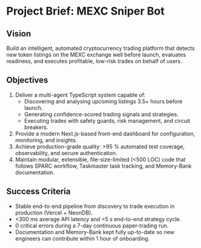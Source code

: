 # Project Brief: MEXC Sniper Bot

## Vision
Build an intelligent, automated cryptocurrency trading platform that detects new token listings on the MEXC exchange well before launch, evaluates readiness, and executes profitable, low-risk trades on behalf of users.

## Objectives
1. Deliver a multi-agent TypeScript system capable of:
   - Discovering and analysing upcoming listings 3.5+ hours before launch.
   - Generating confidence-scored trading signals and strategies.
   - Executing trades with safety guards, risk management, and circuit breakers.
2. Provide a modern Next.js-based front-end dashboard for configuration, monitoring, and insights.
3. Achieve production-grade quality: >95 % automated test coverage, observability, and secure authentication.
4. Maintain modular, extensible, file-size-limited (<500 LOC) code that follows SPARC workflow, Taskmaster task tracking, and Memory-Bank documentation.

## Success Criteria
- Stable end-to-end pipeline from discovery to trade execution in production (Vercel + NeonDB).
- <300 ms average API latency and <5 s end-to-end strategy cycle.
- 0 critical errors during a 7-day continuous paper-trading run.
- Documentation and Memory-Bank kept fully up-to-date so new engineers can contribute within 1 hour of onboarding.
